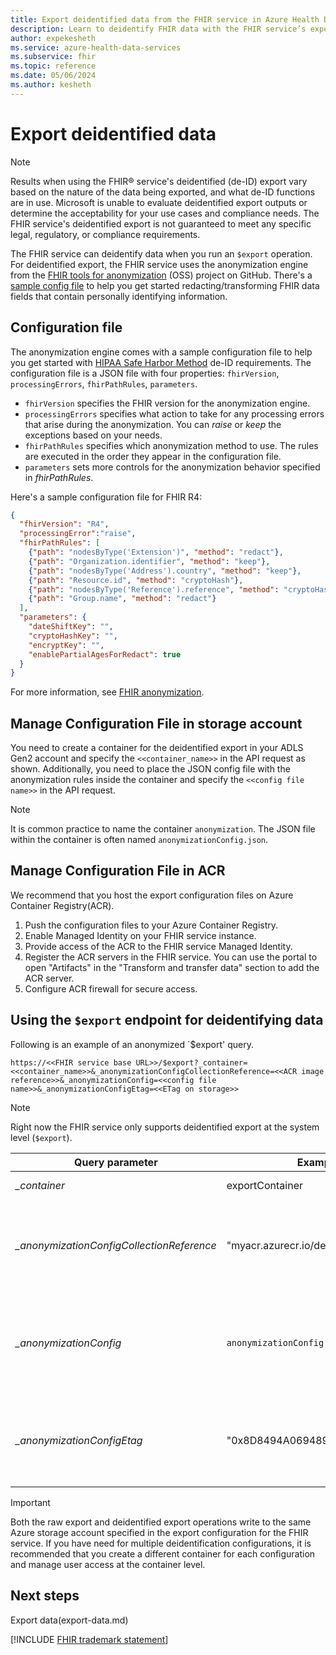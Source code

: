 ```yaml
---
title: Export deidentified data from the FHIR service in Azure Health Data Services
description: Learn to deidentify FHIR data with the FHIR service’s export feature. Use our sample config file for HIPAA Safe Harbor compliance and privacy protection.
author: expekesheth
ms.service: azure-health-data-services
ms.subservice: fhir
ms.topic: reference
ms.date: 05/06/2024
ms.author: kesheth
---
```

# Export deidentified data

> [!NOTE] 
> Results when using the FHIR&reg; service's deidentified (de-ID) export vary based on the nature of the data being exported, and what de-ID functions are in use. Microsoft is unable to evaluate deidentified export outputs or determine the acceptability for your use cases and compliance needs. The FHIR service's deidentified export is not guaranteed to meet any specific legal, regulatory, or compliance requirements.

 The FHIR service can deidentify data when you run an `$export` operation. For deidentified export, the FHIR service uses the anonymization engine from the [FHIR tools for anonymization](https://github.com/microsoft/FHIR-Tools-for-Anonymization) (OSS) project on GitHub. There's a [sample config file](https://github.com/microsoft/Tools-for-Health-Data-Anonymization/blob/master/docs/FHIR-anonymization.md#sample-configuration-file) to help you get started redacting/transforming FHIR data fields that contain personally identifying information. 

## Configuration file

The anonymization engine comes with a sample configuration file to help you get started with [HIPAA Safe Harbor Method](https://www.hhs.gov/hipaa/for-professionals/privacy/special-topics/de-identification/index.html#safeharborguidance) de-ID requirements. The configuration file is a JSON file with four properties: `fhirVersion`, `processingErrors`, `fhirPathRules`, `parameters`.

* `fhirVersion` specifies the FHIR version for the anonymization engine.
* `processingErrors` specifies what action to take for any processing errors that arise during the anonymization. You can _raise_ or _keep_ the exceptions based on your needs.
* `fhirPathRules` specifies which anonymization method to use. The rules are executed in the order they appear in the configuration file.
* `parameters` sets more controls for the anonymization behavior specified in _fhirPathRules_.

Here's a sample configuration file for FHIR R4:

```json
{
  "fhirVersion": "R4",
  "processingError":"raise",
  "fhirPathRules": [
    {"path": "nodesByType('Extension')", "method": "redact"},
    {"path": "Organization.identifier", "method": "keep"},
    {"path": "nodesByType('Address').country", "method": "keep"},
    {"path": "Resource.id", "method": "cryptoHash"},
    {"path": "nodesByType('Reference').reference", "method": "cryptoHash"},
    {"path": "Group.name", "method": "redact"}
  ],
  "parameters": {
    "dateShiftKey": "",
    "cryptoHashKey": "",
    "encryptKey": "",
    "enablePartialAgesForRedact": true
  }
}
```

For more information, see [FHIR anonymization](https://github.com/microsoft/Tools-for-Health-Data-Anonymization/blob/master/docs/FHIR-anonymization.md#configuration-file-format). 

## Manage Configuration File in storage account
You need to create a container for the deidentified export in your ADLS Gen2 account and specify the `<<container_name>>` in the API request as shown. Additionally, you need to place the JSON config file with the anonymization rules inside the container and specify the `<<config file name>>` in the API request. 

> [!NOTE] 
> It is common practice to name the container `anonymization`. The JSON file within the container is often named `anonymizationConfig.json`.

## Manage Configuration File in ACR

We recommend that you host the export configuration files on Azure Container Registry(ACR).

1. Push the configuration files to your Azure Container Registry.
2. Enable Managed Identity on your FHIR service instance.
3. Provide access of the ACR to the FHIR service Managed Identity.
4. Register the ACR servers in the FHIR service. You can use the portal to open "Artifacts" in the "Transform and transfer data" section to add the ACR server.
5. Configure ACR firewall for secure access.

## Using the `$export` endpoint for deidentifying data

Following is an example of an anonymized `$export' query.

 `https://<<FHIR service base URL>>/$export?_container=<<container_name>>&_anonymizationConfigCollectionReference=<<ACR image reference>>&_anonymizationConfig=<<config file name>>&_anonymizationConfigEtag=<<ETag on storage>>`

> [!NOTE] 
> Right now the FHIR service only supports deidentified export at the system level (`$export`).

|Query parameter            | Example |Optionality| Description|
|---------------------------|---------|-----------|------------|
| _\_container_|exportContainer|Required|Name of container within the configured storage account where the data is exported. |
| _\_anonymizationConfigCollectionReference_|"myacr.azurecr.io/deidconfigs:default"|Optional|Reference to an OCI image on ACR containing de-ID configuration files for de-ID export (such as stu3-config.json, r4-config.json). The ACR server of the image should be registered within the FHIR service. (Format: `<RegistryServer>/<imageName>@<imageDigest>`, `<RegistryServer>/<imageName>:<imageTag>`) |
| _\_anonymizationConfig_   |`anonymizationConfig.json`|Required|Name of the configuration file. See the configuration file format [here](https://github.com/microsoft/FHIR-Tools-for-Anonymization#configuration-file-format). If _\_anonymizationConfigCollectionReference_ is provided, we search and use this file from the specified image. Otherwise, we search and use this file inside a container named **anonymization** within the configured ADLS Gen2 account.|
| _\_anonymizationConfigEtag_|"0x8D8494A069489EC"|Optional|Etag of the configuration file, which can be obtained from the blob property in Azure Storage Explorer. Specify this parameter only if the configuration file is stored in Azure storage account. If you use ACR to host the configuration file, you shouldn't include this parameter.|

> [!IMPORTANT]
> Both the raw export and deidentified export operations write to the same Azure storage account specified in the export configuration for the FHIR service. If you have need for multiple deidentification configurations, it is recommended that you create a different container for each configuration and manage user access at the container level.

## Next steps

Export data(export-data.md)

[!INCLUDE [FHIR trademark statement](../includes/healthcare-apis-fhir-trademark.md)]